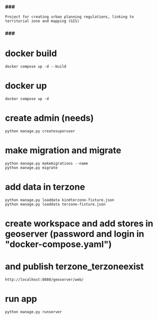 ### ### ###
    Project for creating urban planning regulations, linking to territorial zone and mapping (GIS)
### ### ###

# docker build
    docker compose up -d --build

# docker up
    docker compose up -d

# create admin (needs)
    python manage.py createsuperuser

# make migration and migrate
    python manage.py makemigrations --name
    python manage.py migrate

# add data in terzone
    python manage.py loaddata kindterzone-fixture.json
    python manage.py loaddata terzone-fixture.json

# create workspace and add stores in geoserver (password and login in "docker-compose.yaml")
# and publish terzone_terzoneexist
    http://localhost:8080/geoserver/web/

# run app 
    python manage.py runserver
